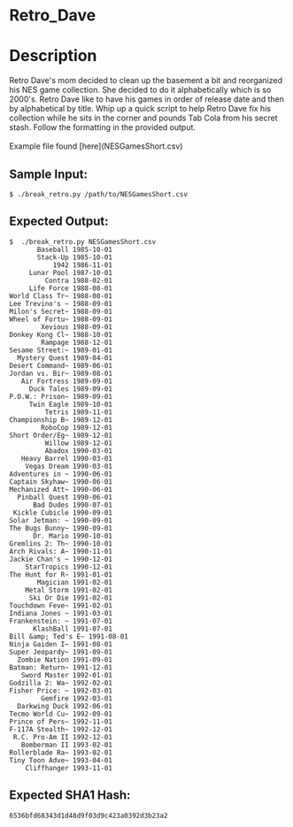# Retro_Dave

# Description

<p>Retro Dave's mom decided to clean up the basement a bit and reorganized his NES game collection. She decided to do it alphabetically which is so 2000's. Retro Dave like to have his games in order of release date and then by alphabetical by title. Whip up a quick script to help Retro Dave fix his collection while he sits in the corner and pounds Tab Cola from his secret stash. Follow the formatting in the provided output.<br/><br/>
Example file found [here](NESGamesShort.csv)</p>

## Sample Input:

```
$ ./break_retro.py /path/to/NESGamesShort.csv
```
## Expected Output:

```
$  ./break_retro.py NESGamesShort.csv 
       Baseball 1985-10-01
       Stack-Up 1985-10-01
           1942 1986-11-01
     Lunar Pool 1987-10-01
         Contra 1988-02-01
     Life Force 1988-08-01
World Class Tr~ 1988-08-01
Lee Trevino's ~ 1988-09-01
Milon's Secret~ 1988-09-01
Wheel of Fortu~ 1988-09-01
        Xevious 1988-09-01
Donkey Kong Cl~ 1988-10-01
        Rampage 1988-12-01
Sesame Street:~ 1989-01-01
  Mystery Quest 1989-04-01
Desert Command~ 1989-06-01
Jordan vs. Bir~ 1989-08-01
   Air Fortress 1989-09-01
     Duck Tales 1989-09-01
P.O.W.: Prison~ 1989-09-01
     Twin Eagle 1989-10-01
         Tetris 1989-11-01
Championship B~ 1989-12-01
        RoboCop 1989-12-01
Short Order/Eg~ 1989-12-01
         Willow 1989-12-01
         Abadox 1990-03-01
   Heavy Barrel 1990-03-01
    Vegas Dream 1990-03-01
Adventures in ~ 1990-06-01
Captain Skyhaw~ 1990-06-01
Mechanized Att~ 1990-06-01
  Pinball Quest 1990-06-01
      Bad Dudes 1990-07-01
 Kickle Cubicle 1990-09-01
Solar Jetman: ~ 1990-09-01
The Bugs Bunny~ 1990-09-01
      Dr. Mario 1990-10-01
Gremlins 2: Th~ 1990-10-01
Arch Rivals: A~ 1990-11-01
Jackie Chan's ~ 1990-12-01
    StarTropics 1990-12-01
The Hunt for R~ 1991-01-01
       Magician 1991-02-01
    Metal Storm 1991-02-01
     Ski Or Die 1991-02-01
Touchdown Feve~ 1991-02-01
Indiana Jones ~ 1991-03-01
Frankenstein: ~ 1991-07-01
      KlashBall 1991-07-01
Bill &amp; Ted's E~ 1991-08-01
Ninja Gaiden I~ 1991-08-01
Super Jeopardy~ 1991-09-01
  Zombie Nation 1991-09-01
Batman: Return~ 1991-12-01
   Sword Master 1992-01-01
Godzilla 2: Wa~ 1992-02-01
Fisher Price: ~ 1992-03-01
        Gemfire 1992-03-01
  Darkwing Duck 1992-06-01
Tecmo World Cu~ 1992-09-01
Prince of Pers~ 1992-11-01
F-117A Stealth~ 1992-12-01
 R.C. Pro-Am II 1992-12-01
   Bomberman II 1993-02-01
Rollerblade Ra~ 1993-02-01
Tiny Toon Adve~ 1993-04-01
    Cliffhanger 1993-11-01
```
## Expected SHA1 Hash:

```
6536bfd68343d1d48d9f03d9c423a0392d3b23a2
```
